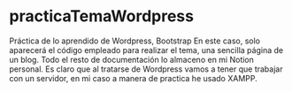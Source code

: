# practicaTemaWordpress
Práctica de lo aprendido de Wordpress, Bootstrap
En este caso, solo aparecerá el código empleado para realizar el tema, una sencilla página de un blog. Todo el resto de documentación lo almaceno en mi Notion personal. Es claro que al tratarse de Wordpress vamos a tener que trabajar con un servidor, en mi caso a manera de practica he usado XAMPP.
